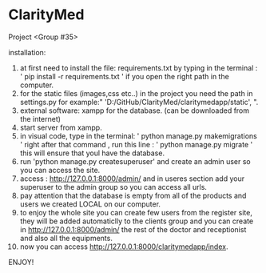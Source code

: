 # ClarityMed
Project &lt;Group #35>


installation:

1. at first need to install  the file: requirements.txt by typing in the terminal :  ' pip install -r requirements.txt ' if you open the right path in the computer.
2. for the static files (images,css etc..) in the project you need the path in settings.py for example:" 'D:/GitHub/ClarityMed/claritymedapp/static', ".
3. external software: xampp for the database. (can be downloaded from the internet)
4. start server from xampp.
5. in visual code, type in the terminal: ' python manage.py makemigrations ' right after that command , run this line :  ' python manage.py migrate ' this will ensure that youl have the database.
6. run 'python manage.py createsuperuser' and create an admin user so you can access the site.
7. access : http://127.0.0.1:8000/admin/ and in useres section add your superuser to the admin group so you can access all urls.
8. pay attention that the database is empty from all of the products and users we created LOCAL on our computer.
9. to enjoy the whole site you can create few users from the register site, they will be added automaticlly to the clients group and you can create in  http://127.0.0.1:8000/admin/ the rest of the doctor and receptionist and also all the equipments.
10. now you can access http://127.0.0.1:8000/claritymedapp/index.

ENJOY! 
